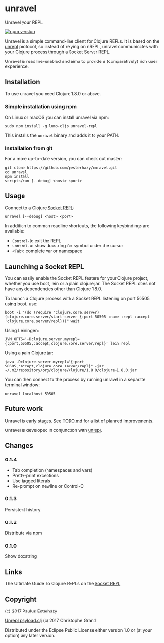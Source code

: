 # unravel

Unravel your REPL

[![npm version](https://badge.fury.io/js/unravel-repl.svg)](https://badge.fury.io/js/unravel-repl)

Unravel is a simple command-line client for Clojure REPLs. It is based on the [unrepl](https://github.com/cgrand/unrepl) protocol, so instead of relying on nREPL, unravel communicates with your Clojure process through a Socket Server REPL.

Unravel is readline-enabled and aims to provide a (comparatively) rich user experience.

## Installation

To use unravel you need Clojure 1.8.0 or above.

### Simple installation using npm

On Linux or macOS you can install unravel via npm:

```
sudo npm install -g lumo-cljs unravel-repl
```

This installs the `unravel` binary and adds it to your PATH.

### Installation from git

For a more up-to-date version, you can check out master:

```
git clone https://github.com/pesterhazy/unravel.git
cd unravel
npm install
scripts/run [--debug] <host> <port>
```

## Usage

Connect to a Clojure [Socket REPL](https://clojure.org/reference/repl_and_main#_launching_a_socket_server):

```
unravel [--debug] <host> <port>
```

In addition to common readline shortcuts, the following keybindings are available:

- `Control-D`: exit the REPL
- `Control-O`: show docstring for symbol under the cursor
- `<Tab>`: complete var or namespace

## Launching a Socket REPL

You can easily enable the Socket REPL feature for your Clojure project, whether you use boot, lein or a plain clojure jar. The Socket REPL does not have any dependencies other than Clojure 1.8.0.

To launch a Clojure process with a Socket REPL listening on port 50505 using boot, use:

```
boot -i "(do (require 'clojure.core.server) (clojure.core.server/start-server {:port 50505 :name :repl :accept 'clojure.core.server/repl}))" wait
```

Using Leiningen:

```
JVM_OPTS='-Dclojure.server.myrepl={:port,50505,:accept,clojure.core.server/repl}' lein repl
```

Using a pain Clojure jar:

```
java -Dclojure.server.myrepl="{:port 50505,:accept,clojure.core.server/repl}" -jar ~/.m2/repository/org/clojure/clojure/1.8.0/clojure-1.8.0.jar
```

You can then connect to the process by running unravel in a separate terminal window:

```
unravel localhost 50505
```

## Future work

Unravel is early stages. See [TODO.md](TODO.md) for a list of planned improvements.

Unravel is developed in conjunction with [unrepl](https://github.com/cgrand/unrepl).

## Changes

### 0.1.4

- Tab completion (namespaces and vars)
- Pretty-print exceptions
- Use tagged literals
- Re-prompt on newline or Control-C

### 0.1.3

Persistent history

### 0.1.2

Distribute via npm

### 0.1.0

Show docstring

## Links

The Ultimate Guide To Clojure REPLs on the [Socket REPL](https://lambdaisland.com/guides/clojure-repls/clojure-repls#orgheadline20)

## Copyright

(c) 2017 Paulus Esterhazy

[Unrepl payload.clj](https://github.com/cgrand/unrepl) (c) 2017 Christophe Grand

Distributed under the Eclipse Public License either version 1.0 or (at your option) any later version.
